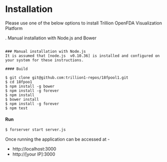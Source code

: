 # Installation
Please  use one of the below options to install Trillion OpenFDA Visualization Platform


. Manual installation with Node.js and Bower 


```

### Manual installation with Node.js
It is assumed that [node.js  v0.10.36] is installed and configured on your system for these instructions.

#### Build

$ git clone git@github.com:trillion1-repos/18fpool1.git
$ cd 18fpoo1
$ npm install -g bower
$ npm install -g forever
$ npm install
$ bower install 
$ npm install -g forever
$ npm test
```

#### Run
```sh
$ forserver start server.js
```
Once running the application can be accessed at -
* http://localhost:3000
* http://[your IP]:3000


